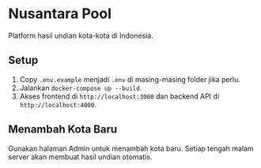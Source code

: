 # Nusantara Pool

Platform hasil undian kota-kota di Indonesia.

## Setup

1. Copy `.env.example` menjadi `.env` di masing-masing folder jika perlu.
2. Jalankan `docker-compose up --build`.
3. Akses frontend di `http://localhost:3000` dan backend API di `http://localhost:4000`.

## Menambah Kota Baru

Gunakan halaman Admin untuk menambah kota baru. Setiap tengah malam server akan membuat hasil undian otomatis.
